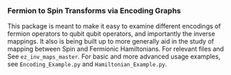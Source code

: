 ### Fermion to Spin Transforms via Encoding Graphs

This package is meant to make it easy to examine different encodings of fermion operators to qubit qubit operators, and importantly the inverse mappings. It also is being built up to more generally aid in the study of mapping between Spin and Fermionic Hamiltonians. For relevant files and See `ez_inv_maps_master`. For basic and more advanced usage examples, see `Encoding_Example.py` and `Hamiltonian_Example.py`. 
